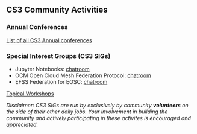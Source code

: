 ## CS3 Community Activities

### Annual Conferences

[List of all CS3 Annual conferences](http://www.cs3community.org/)

### Special Interest Groups (CS3 SIGs)

   * Jupyter Notebooks: [chatroom](https://app.gitter.im/#/room/#cs3org_Jupyter:gitter.im)
   * OCM Open Cloud Mesh Federation Protocol: [chatroom](https://app.gitter.im/#/room/#cs3org_OCM:gitter.im)
   * EFSS Federation for EOSC: [chatroom](https://app.gitter.im/#/room/!BKIkvcJQeUaXcVOzYR:gitter.im)

[Topical Workshops](https://indico.cern.ch/category/18416)

_Disclaimer: CS3 SIGs are run by exclusively by community **volunteers** on the side of their other daily jobs. Your involvement in building the community and actively participating in these activites is encouraged and appreciated._

<!--

**Here are some ideas to get you started:**

🙋‍♀️ A short introduction - what is your organization all about?
🌈 Contribution guidelines - how can the community get involved?
👩‍💻 Useful resources - where can the community find your docs? Is there anything else the community should know?
🍿 Fun facts - what does your team eat for breakfast?
🧙 Remember, you can do mighty things with the power of [Markdown](https://docs.github.com/github/writing-on-github/getting-started-with-writing-and-formatting-on-github/basic-writing-and-formatting-syntax)
-->
